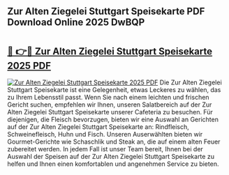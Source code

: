 ## Zur Alten Ziegelei Stuttgart Speisekarte PDF Download Online 2025 DwBQP

# <h2><a href="http://gc8g5b.nevu.top/?p=Zur+Alten+Ziegelei+Stuttgart+Speisekarte">🔗 👉🔴 Zur Alten Ziegelei Stuttgart Speisekarte 2025 PDF</a></h2>

[![Zur Alten Ziegelei Stuttgart Speisekarte 2025 PDF](https://i.imgur.com/dBaPXMq.png)](http://gc8g5b.nevu.top/?p=Zur+Alten+Ziegelei+Stuttgart+Speisekarte)
Die Zur Alten Ziegelei Stuttgart Speisekarte ist eine Gelegenheit, etwas Leckeres zu wählen, das zu Ihrem Lebensstil passt. Wenn Sie nach einem leichten und frischen Gericht suchen, empfehlen wir Ihnen, unseren Salatbereich auf der Zur Alten Ziegelei Stuttgart Speisekarte unserer Cafeteria zu besuchen. Für diejenigen, die Fleisch bevorzugen, bieten wir eine Auswahl an Gerichten auf der Zur Alten Ziegelei Stuttgart Speisekarte an: Rindfleisch, Schweinefleisch, Huhn und Fisch. Unseren Auserwählten bieten wir Gourmet-Gerichte wie Schaschlik und Steak an, die auf einem alten Feuer zubereitet werden. In jedem Fall ist unser Team bereit, Ihnen bei der Auswahl der Speisen auf der Zur Alten Ziegelei Stuttgart Speisekarte zu helfen und Ihnen einen komfortablen und angenehmen Service zu bieten.
